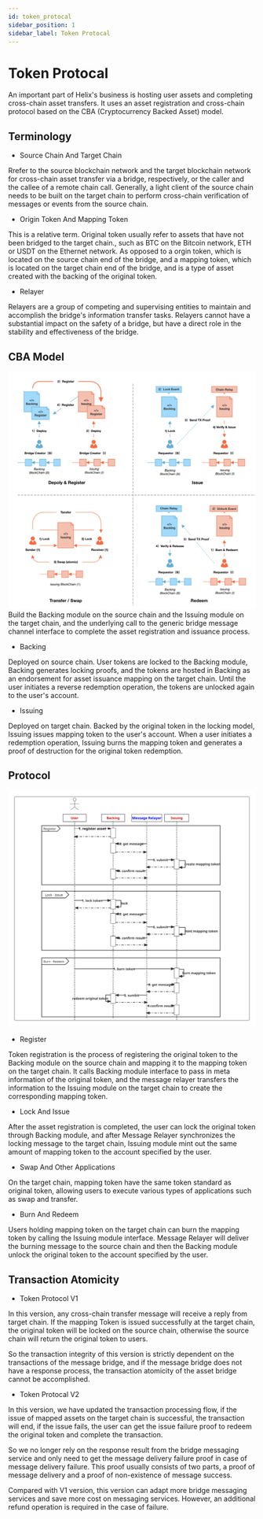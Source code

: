 ```yaml
---
id: token_protocal
sidebar_position: 1
sidebar_label: Token Protocal
---
```


# Token Protocal

An important part of Helix's business is hosting user assets and completing cross-chain asset transfers. It uses an asset registration and cross-chain protocol based on the CBA (Cryptocurrency Backed Asset) model.

## Terminology

* Source Chain And Target Chain

Rrefer to the source blockchain network and the target blockchain network for cross-chain asset transfer via a bridge, respectively, or the caller and the callee of a remote chain call. Generally, a light client of the source chain needs to be built on the target chain to perform cross-chain verification of messages or events from the source chain.

* Origin Token And Mapping Token

This is a relative term. Original token usually refer to assets that have not been bridged to the target chain., such as BTC on the Bitcoin network, ETH or USDT on the Ethernet network. As opposed to a orgin token, which is located on the source chain end of the bridge, and a mapping token, which is located on the target chain end of the bridge, and is a type of asset created with the backing of the original token.

* Relayer

Relayers are a group of competing and supervising entities to maintain and accomplish the bridge's information transfer tasks. Relayers cannot have a substantial impact on the safety of a bridge, but have a direct role in the stability and effectiveness of the bridge.

## CBA Model
![01](../../static/img/cba01.png)
Build the Backing module on the source chain and the Issuing module on the target chain, and the underlying call to the generic bridge message channel interface to complete the asset registration and issuance process.

* Backing

Deployed on source chain. User tokens are locked to the Backing module, Backing generates locking proofs, and the tokens are hosted in Backing as an endorsement for asset issuance mapping on the target chain. Until the user initiates a reverse redemption operation, the tokens are unlocked again to the user's account.

* Issuing

Deployed on target chain. Backed by the original token in the locking model, Issuing issues mapping token to the user's account. When a user initiates a redemption operation, Issuing burns the mapping token and generates a proof of destruction for the original token redemption.

## Protocol
![02](../../static/img/mapping_token.svg)
* Register

Token registration is the process of registering the original token to the Backing module on the source chain and mapping it to the mapping token on the target chain.
It calls Backing module interface to pass in meta information of the original token, and the message relayer transfers the information to the Issuing module on the target chain to create the corresponding mapping token.
* Lock And Issue

After the asset registration is completed, the user can lock the original token through Backing module, and after Message Relayer synchronizes the locking message to the target chain, Issuing module mint out the same amount of mapping token to the account specified by the user.
* Swap And Other Applications

On the target chain, mapping token have the same token standard as original token, allowing users to execute various types of applications such as swap and transfer.
* Burn And Redeem

Users holding mapping token on the target chain can burn the mapping token by calling the Issuing module interface. Message Relayer will deliver the burning message to the source chain and then the Backing module unlock the original token to the account specified by the user.

## Transaction Atomicity

* Token Protocol V1

In this version, any cross-chain transfer message will receive a reply from target chain. If the mapping Token is issued successfully at the target chain, the original token will be locked on the source chain, otherwise the source chain will return the original token to users.

So the transaction integrity of this version is strictly dependent on the transactions of the message bridge, and if the message bridge does not have a response process, the transaction atomicity of the asset bridge cannot be accomplished.

* Token Protocal V2

In this version, we have updated the transaction processing flow, if the issue of mapped assets on the target chain is successful, the transaction will end, if the issue fails, the user can get the issue failure proof to redeem the original token and complete the transaction.

So we no longer rely on the response result from the bridge messaging service and only need to get the message delivery failure proof in case of message delivery failure. This proof usually consists of two parts, a proof of message delivery and a proof of non-existence of message success.

Compared with V1 version, this version can adapt more bridge messaging services and save more cost on messaging services. However, an additional refund operation is required in the case of failure.
